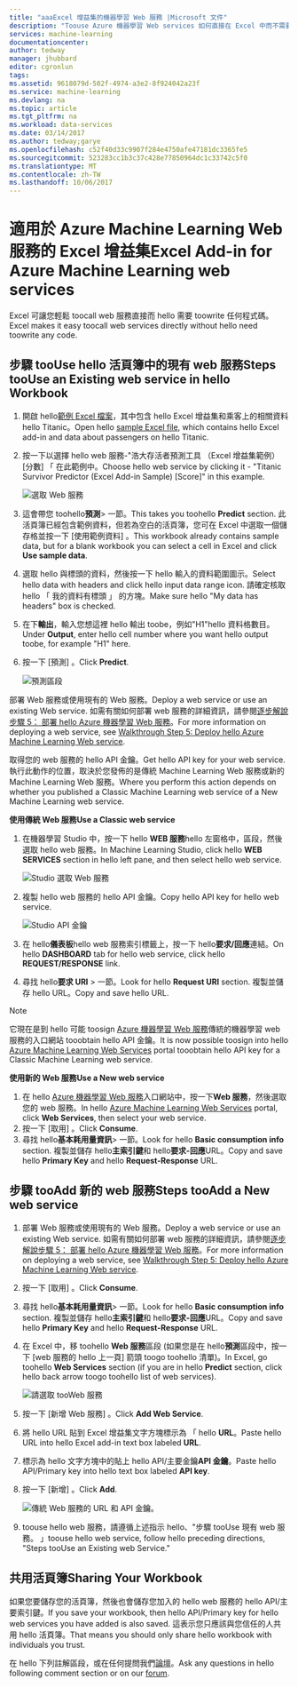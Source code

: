 ```yaml
---
title: "aaaExcel 增益集的機器學習 Web 服務 |Microsoft 文件"
description: "Toouse Azure 機器學習 Web services 如何直接在 Excel 中而不需要撰寫任何程式碼。"
services: machine-learning
documentationcenter: 
author: tedway
manager: jhubbard
editor: cgronlun
tags: 
ms.assetid: 9618079d-502f-4974-a3e2-8f924042a23f
ms.service: machine-learning
ms.devlang: na
ms.topic: article
ms.tgt_pltfrm: na
ms.workload: data-services
ms.date: 03/14/2017
ms.author: tedway;garye
ms.openlocfilehash: c52f40d33c9907f284e4750afe47181dc3365fe5
ms.sourcegitcommit: 523283cc1b3c37c428e77850964dc1c33742c5f0
ms.translationtype: MT
ms.contentlocale: zh-TW
ms.lasthandoff: 10/06/2017
---
```

# <a name="excel-add-in-for-azure-machine-learning-web-services"></a><span data-ttu-id="9fbd4-103">適用於 Azure Machine Learning Web 服務的 Excel 增益集</span><span class="sxs-lookup"><span data-stu-id="9fbd4-103">Excel Add-in for Azure Machine Learning web services</span></span>
<span data-ttu-id="9fbd4-104">Excel 可讓您輕鬆 toocall web 服務直接而 hello 需要 toowrite 任何程式碼。</span><span class="sxs-lookup"><span data-stu-id="9fbd4-104">Excel makes it easy toocall web services directly without hello need toowrite any code.</span></span>

## <a name="steps-toouse-an-existing-web-service-in-hello-workbook"></a><span data-ttu-id="9fbd4-105">步驟 tooUse hello 活頁簿中的現有 web 服務</span><span class="sxs-lookup"><span data-stu-id="9fbd4-105">Steps tooUse an Existing web service in hello Workbook</span></span>

1. <span data-ttu-id="9fbd4-106">開啟 hello[範例 Excel 檔案](http://aka.ms/amlexcel-sample-2)，其中包含 hello Excel 增益集和乘客上的相關資料 hello Titanic。</span><span class="sxs-lookup"><span data-stu-id="9fbd4-106">Open hello [sample Excel file](http://aka.ms/amlexcel-sample-2), which contains hello Excel add-in and data about passengers on hello Titanic.</span></span>
2. <span data-ttu-id="9fbd4-107">按一下以選擇 hello web 服務-"浩大存活者預測工具 （Excel 增益集範例） [分數] 「 在此範例中。</span><span class="sxs-lookup"><span data-stu-id="9fbd4-107">Choose hello web service by clicking it - "Titanic Survivor Predictor (Excel Add-in Sample) [Score]" in this example.</span></span>
   
    ![選取 Web 服務][01]
3. <span data-ttu-id="9fbd4-109">這會帶您 toohello**預測**> 一節。</span><span class="sxs-lookup"><span data-stu-id="9fbd4-109">This takes you toohello **Predict** section.</span></span>  <span data-ttu-id="9fbd4-110">此活頁簿已經包含範例資料，但若為空白的活頁簿，您可在 Excel 中選取一個儲存格並按一下 [使用範例資料] 。</span><span class="sxs-lookup"><span data-stu-id="9fbd4-110">This workbook already contains sample data, but for a blank workbook you can select a cell in Excel and click **Use sample data**.</span></span>
4. <span data-ttu-id="9fbd4-111">選取 hello 與標頭的資料，然後按一下 hello 輸入的資料範圍圖示。</span><span class="sxs-lookup"><span data-stu-id="9fbd4-111">Select hello data with headers and click hello input data range icon.</span></span>  <span data-ttu-id="9fbd4-112">請確定核取 hello 「 我的資料有標頭 」 的方塊。</span><span class="sxs-lookup"><span data-stu-id="9fbd4-112">Make sure hello "My data has headers" box is checked.</span></span>
5. <span data-ttu-id="9fbd4-113">在下**輸出**，輸入您想這裡 hello 輸出 toobe，例如"H1"hello 資料格數目。</span><span class="sxs-lookup"><span data-stu-id="9fbd4-113">Under **Output**, enter hello cell number where you want hello output toobe, for example "H1" here.</span></span>
6. <span data-ttu-id="9fbd4-114">按一下 [預測] 。</span><span class="sxs-lookup"><span data-stu-id="9fbd4-114">Click **Predict**.</span></span>
   
    ![預測區段][02]

<span data-ttu-id="9fbd4-116">部署 Web 服務或使用現有的 Web 服務。</span><span class="sxs-lookup"><span data-stu-id="9fbd4-116">Deploy a web service or use an existing Web service.</span></span> <span data-ttu-id="9fbd4-117">如需有關如何部署 web 服務的詳細資訊，請參閱[逐步解說步驟 5： 部署 hello Azure 機器學習 Web 服務](machine-learning-walkthrough-5-publish-web-service.md)。</span><span class="sxs-lookup"><span data-stu-id="9fbd4-117">For more information on deploying a web service, see [Walkthrough Step 5: Deploy hello Azure Machine Learning Web service](machine-learning-walkthrough-5-publish-web-service.md).</span></span>

<span data-ttu-id="9fbd4-118">取得您的 web 服務的 hello API 金鑰。</span><span class="sxs-lookup"><span data-stu-id="9fbd4-118">Get hello API key for your web service.</span></span> <span data-ttu-id="9fbd4-119">執行此動作的位置，取決於您發佈的是傳統 Machine Learning Web 服務或新的 Machine Learning Web 服務。</span><span class="sxs-lookup"><span data-stu-id="9fbd4-119">Where you perform this action depends on whether you published a Classic Machine Learning web service of a New Machine Learning web service.</span></span>

<span data-ttu-id="9fbd4-120">**使用傳統 Web 服務**</span><span class="sxs-lookup"><span data-stu-id="9fbd4-120">**Use a Classic web service**</span></span> 

1. <span data-ttu-id="9fbd4-121">在機器學習 Studio 中，按一下 hello **WEB 服務**hello 左窗格中，區段，然後選取 hello web 服務。</span><span class="sxs-lookup"><span data-stu-id="9fbd4-121">In Machine Learning Studio, click hello **WEB SERVICES** section in hello left pane, and then select hello web service.</span></span>
   
    ![Studio 選取 Web 服務][04]
2. <span data-ttu-id="9fbd4-123">複製 hello web 服務的 hello API 金鑰。</span><span class="sxs-lookup"><span data-stu-id="9fbd4-123">Copy hello API key for hello web service.</span></span>
   
    ![Studio API 金鑰][05]
3. <span data-ttu-id="9fbd4-125">在 hello**儀表板**hello web 服務索引標籤上，按一下 hello**要求/回應**連結。</span><span class="sxs-lookup"><span data-stu-id="9fbd4-125">On hello **DASHBOARD** tab for hello web service, click hello **REQUEST/RESPONSE** link.</span></span>
4. <span data-ttu-id="9fbd4-126">尋找 hello**要求 URI** > 一節。</span><span class="sxs-lookup"><span data-stu-id="9fbd4-126">Look for hello **Request URI** section.</span></span>  <span data-ttu-id="9fbd4-127">複製並儲存 hello URL。</span><span class="sxs-lookup"><span data-stu-id="9fbd4-127">Copy and save hello URL.</span></span>

> [!NOTE]
> <span data-ttu-id="9fbd4-128">它現在是到 hello 可能 toosign [Azure 機器學習 Web 服務](https://services.azureml.net)傳統的機器學習 web 服務的入口網站 tooobtain hello API 金鑰。</span><span class="sxs-lookup"><span data-stu-id="9fbd4-128">It is now possible toosign into hello [Azure Machine Learning Web Services](https://services.azureml.net) portal tooobtain hello API key for a Classic Machine Learning web service.</span></span>
> 
> 

<span data-ttu-id="9fbd4-129">**使用新的 Web 服務**</span><span class="sxs-lookup"><span data-stu-id="9fbd4-129">**Use a New web service**</span></span>

1. <span data-ttu-id="9fbd4-130">在 hello [Azure 機器學習 Web 服務](https://services.azureml.net)入口網站中，按一下**Web 服務**，然後選取您的 web 服務。</span><span class="sxs-lookup"><span data-stu-id="9fbd4-130">In hello [Azure Machine Learning Web Services](https://services.azureml.net) portal, click **Web Services**, then select your web service.</span></span> 
2. <span data-ttu-id="9fbd4-131">按一下 [取用] 。</span><span class="sxs-lookup"><span data-stu-id="9fbd4-131">Click **Consume**.</span></span>
3. <span data-ttu-id="9fbd4-132">尋找 hello**基本耗用量資訊**> 一節。</span><span class="sxs-lookup"><span data-stu-id="9fbd4-132">Look for hello **Basic consumption info** section.</span></span> <span data-ttu-id="9fbd4-133">複製並儲存 hello**主索引鍵**和 hello**要求-回應**URL。</span><span class="sxs-lookup"><span data-stu-id="9fbd4-133">Copy and save hello **Primary Key** and hello **Request-Response** URL.</span></span>

## <a name="steps-tooadd-a-new-web-service"></a><span data-ttu-id="9fbd4-134">步驟 tooAdd 新的 web 服務</span><span class="sxs-lookup"><span data-stu-id="9fbd4-134">Steps tooAdd a New web service</span></span>

1. <span data-ttu-id="9fbd4-135">部署 Web 服務或使用現有的 Web 服務。</span><span class="sxs-lookup"><span data-stu-id="9fbd4-135">Deploy a web service or use an existing Web service.</span></span> <span data-ttu-id="9fbd4-136">如需有關如何部署 web 服務的詳細資訊，請參閱[逐步解說步驟 5： 部署 hello Azure 機器學習 Web 服務](machine-learning-walkthrough-5-publish-web-service.md)。</span><span class="sxs-lookup"><span data-stu-id="9fbd4-136">For more information on deploying a web service, see [Walkthrough Step 5: Deploy hello Azure Machine Learning Web service](machine-learning-walkthrough-5-publish-web-service.md).</span></span>
2. <span data-ttu-id="9fbd4-137">按一下 [取用] 。</span><span class="sxs-lookup"><span data-stu-id="9fbd4-137">Click **Consume**.</span></span>
3. <span data-ttu-id="9fbd4-138">尋找 hello**基本耗用量資訊**> 一節。</span><span class="sxs-lookup"><span data-stu-id="9fbd4-138">Look for hello **Basic consumption info** section.</span></span> <span data-ttu-id="9fbd4-139">複製並儲存 hello**主索引鍵**和 hello**要求-回應**URL。</span><span class="sxs-lookup"><span data-stu-id="9fbd4-139">Copy and save hello **Primary Key** and hello **Request-Response** URL.</span></span>
4. <span data-ttu-id="9fbd4-140">在 Excel 中，移 toohello **Web 服務**區段 (如果您是在 hello**預測**區段中，按一下 [web 服務的 hello 上一頁] 箭頭 toogo toohello 清單)。</span><span class="sxs-lookup"><span data-stu-id="9fbd4-140">In Excel, go toohello **Web Services** section (if you are in hello **Predict** section, click hello back arrow toogo toohello list of web services).</span></span>
   
    ![請選取 tooWeb 服務][03]
5. <span data-ttu-id="9fbd4-142">按一下 [新增 Web 服務] 。</span><span class="sxs-lookup"><span data-stu-id="9fbd4-142">Click **Add Web Service**.</span></span>
6. <span data-ttu-id="9fbd4-143">將 hello URL 貼到 Excel 增益集文字方塊標示為 「 hello **URL**。</span><span class="sxs-lookup"><span data-stu-id="9fbd4-143">Paste hello URL into hello Excel add-in text box labeled **URL**.</span></span>
7. <span data-ttu-id="9fbd4-144">標示為 hello 文字方塊中的貼上 hello API/主要金鑰**API 金鑰**。</span><span class="sxs-lookup"><span data-stu-id="9fbd4-144">Paste hello API/Primary key into hello text box labeled **API key**.</span></span>
8. <span data-ttu-id="9fbd4-145">按一下 [新增] 。</span><span class="sxs-lookup"><span data-stu-id="9fbd4-145">Click **Add**.</span></span>
   
    ![傳統 Web 服務的 URL 和 API 金鑰。][06]
9. <span data-ttu-id="9fbd4-147">toouse hello web 服務，請遵循上述指示 hello、"步驟 tooUse 現有 web 服務。 」</span><span class="sxs-lookup"><span data-stu-id="9fbd4-147">toouse hello web service, follow hello preceding directions, "Steps tooUse an Existing web Service."</span></span>

## <a name="sharing-your-workbook"></a><span data-ttu-id="9fbd4-148">共用活頁簿</span><span class="sxs-lookup"><span data-stu-id="9fbd4-148">Sharing Your Workbook</span></span>
<span data-ttu-id="9fbd4-149">如果您要儲存您的活頁簿，然後也會儲存您加入的 hello web 服務的 hello API/主要索引鍵。</span><span class="sxs-lookup"><span data-stu-id="9fbd4-149">If you save your workbook, then hello API/Primary key for hello web services you have added is also saved.</span></span> <span data-ttu-id="9fbd4-150">這表示您只應該與您信任的人共用 hello 活頁簿。</span><span class="sxs-lookup"><span data-stu-id="9fbd4-150">That means you should only share hello workbook with individuals you trust.</span></span>

<span data-ttu-id="9fbd4-151">在 hello 下列註解區段，或在任何提問我們[論壇](http://go.microsoft.com/fwlink/?LinkID=403669&clcid=0x409)。</span><span class="sxs-lookup"><span data-stu-id="9fbd4-151">Ask any questions in hello following comment section or on our [forum](http://go.microsoft.com/fwlink/?LinkID=403669&clcid=0x409).</span></span>

[01]: ./media/machine-learning-excel-add-in-for-web-services/image1.png
[02]: ./media/machine-learning-excel-add-in-for-web-services/image2.png
[03]: ./media/machine-learning-excel-add-in-for-web-services/image3.png
[04]: ./media/machine-learning-excel-add-in-for-web-services/image4.png
[05]: ./media/machine-learning-excel-add-in-for-web-services/image5.png
[06]: ./media/machine-learning-excel-add-in-for-web-services/image6.png
